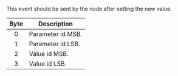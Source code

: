 This event should be sent by the node after setting the new value.

 | Byte | Description | 
 | :----: | ----------- | 
 | 0    | Parameter id MSB. | 
 | 1    | Parameter id LSB. |
 | 2    | Value id MSB. | 
 | 3    | Value id LSB. |
